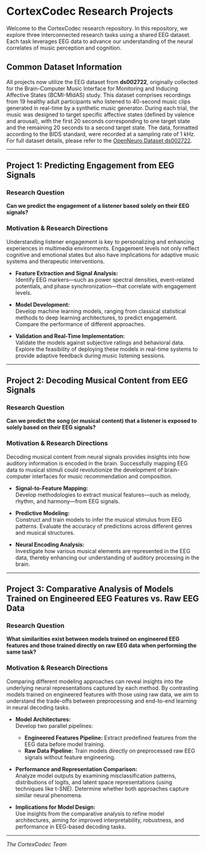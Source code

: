 # CortexCodec Research Projects

Welcome to the CortexCodec research repository. In this repository, we explore three interconnected research tasks using a shared EEG dataset. Each task leverages EEG data to advance our understanding of the neural correlates of music perception and cognition.

## Common Dataset Information

All projects now utilize the EEG dataset from **ds002722**, originally collected for the Brain-Computer Music Interface for Monitoring and Inducing Affective States (BCMI-MIdAS) study. This dataset comprises recordings from 19 healthy adult participants who listened to 40-second music clips generated in real-time by a synthetic music generator. During each trial, the music was designed to target specific affective states (defined by valence and arousal), with the first 20 seconds corresponding to one target state and the remaining 20 seconds to a second target state. The data, formatted according to the BIDS standard, were recorded at a sampling rate of 1 kHz. For full dataset details, please refer to the [OpenNeuro Dataset ds002722](https://openneuro.org/datasets/ds002722).

---

## Project 1: Predicting Engagement from EEG Signals

### Research Question
**Can we predict the engagement of a listener based solely on their EEG signals?**

### Motivation & Research Directions
Understanding listener engagement is key to personalizing and enhancing experiences in multimedia environments. Engagement levels not only reflect cognitive and emotional states but also have implications for adaptive music systems and therapeutic interventions.

- **Feature Extraction and Signal Analysis:**  
  Identify EEG markers—such as power spectral densities, event-related potentials, and phase synchronization—that correlate with engagement levels.
  
- **Model Development:**  
  Develop machine learning models, ranging from classical statistical methods to deep learning architectures, to predict engagement. Compare the performance of different approaches.

- **Validation and Real-Time Implementation:**  
  Validate the models against subjective ratings and behavioral data. Explore the feasibility of deploying these models in real-time systems to provide adaptive feedback during music listening sessions.

---

## Project 2: Decoding Musical Content from EEG Signals

### Research Question
**Can we predict the song (or musical content) that a listener is exposed to solely based on their EEG signals?**

### Motivation & Research Directions
Decoding musical content from neural signals provides insights into how auditory information is encoded in the brain. Successfully mapping EEG data to musical stimuli could revolutionize the development of brain-computer interfaces for music recommendation and composition.

- **Signal-to-Feature Mapping:**  
  Develop methodologies to extract musical features—such as melody, rhythm, and harmony—from EEG signals.

- **Predictive Modeling:**  
  Construct and train models to infer the musical stimulus from EEG patterns. Evaluate the accuracy of predictions across different genres and musical structures.

- **Neural Encoding Analysis:**  
  Investigate how various musical elements are represented in the EEG data, thereby enhancing our understanding of auditory processing in the brain.

---

## Project 3: Comparative Analysis of Models Trained on Engineered EEG Features vs. Raw EEG Data

### Research Question
**What similarities exist between models trained on engineered EEG features and those trained directly on raw EEG data when performing the same task?**

### Motivation & Research Directions
Comparing different modeling approaches can reveal insights into the underlying neural representations captured by each method. By contrasting models trained on engineered features with those using raw data, we aim to understand the trade-offs between preprocessing and end-to-end learning in neural decoding tasks.

- **Model Architectures:**  
  Develop two parallel pipelines:
  - **Engineered Features Pipeline:** Extract predefined features from the EEG data before model training.
  - **Raw Data Pipeline:** Train models directly on preprocessed raw EEG signals without feature engineering.

- **Performance and Representation Comparison:**  
  Analyze model outputs by examining misclassification patterns, distributions of logits, and latent space representations (using techniques like t-SNE). Determine whether both approaches capture similar neural phenomena.

- **Implications for Model Design:**  
  Use insights from the comparative analysis to refine model architectures, aiming for improved interpretability, robustness, and performance in EEG-based decoding tasks.

---

*The CortexCodec Team*
